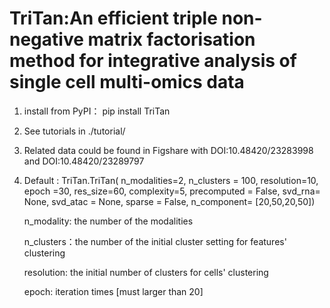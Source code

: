 # TriTan:An efficient triple non-negative matrix factorisation method for integrative analysis of single cell multi-omics data

1. install from PyPI： pip install TriTan

2. See tutorials in ./tutorial/

3. Related data could be found in Figshare with DOI:10.48420/23283998 and DOI:10.48420/23289797

4. Default : TriTan.TriTan(
                n_modalities=2,
                n_clusters = 100,
                resolution=10,
                epoch =30,
                res_size=60,
                complexity=5,
                precomputed = False,
                svd_rna= None,
                svd_atac = None,
                sparse = False,
                n_component= [20,50,20,50])
 
    n_modality: the number of the modalities
    
    n_clusters：the number of the initial cluster setting for features' clustering
    
    resolution: the initial number of clusters for cells' clustering
    
    epoch: iteration times [must larger than 20]
